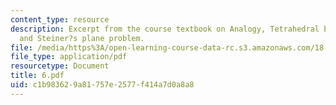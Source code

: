 ```yaml
---
content_type: resource
description: Excerpt from the course textbook on Analogy, Tetrahedral bond angle,
  and Steiner?s plane problem.
file: /media/https%3A/open-learning-course-data-rc.s3.amazonaws.com/18-098-street-fighting-mathematics-january-iap-2008/c1b983629a81757e2577f414a7d0a8a8_6.pdf
file_type: application/pdf
resourcetype: Document
title: 6.pdf
uid: c1b98362-9a81-757e-2577-f414a7d0a8a8
---
```

